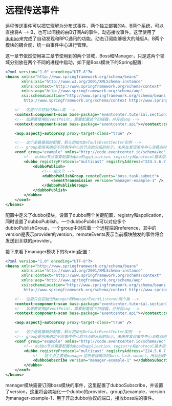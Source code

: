 # 远程传送事件

远程传送事件可以把它理解为分布式事件，两个独立部署的A、B两个系统，可以直接将A --> B，也可以间接的由B订阅A的事件，动态接收事件。这里使用了[dubbo](https://dubbo.incubator.apache.org/#!/?lang=zh-cn)来完成了自动发现和RPC通讯的功能。动态订阅能够极大的降低A、B两个模块的耦合度，统一由事件中心进行管理。

这一章节依然使用第三章节使用到的两个领域，Boss和Manager，只是这两个领域分别放在两个不同的进程中启动，如下是Boss模块下的Spring配置:
```xml
<?xml version="1.0" encoding="UTF-8"?>
<beans xmlns="http://www.springframework.org/schema/beans"
	   xmlns:xsi="http://www.w3.org/2001/XMLSchema-instance"
	   xmlns:context="http://www.springframework.org/schema/context"
	   xmlns:aop="http://www.springframework.org/schema/aop"
	   xsi:schemaLocation="http://www.springframework.org/schema/beans http://www.springframework.org/schema/beans/spring-beans.xsd
		http://www.springframework.org/schema/context http://www.springframework.org/schema/context/spring-context-3.2.xsd http://www.springframework.org/schema/aop http://www.springframework.org/schema/aop/spring-aop.xsd">

	<!-- 这里只会初始化Boss类 -->
	<context:component-scan base-package="eventcenter.tutorial.section1_5.boss"></context:component-scan>
	<!-- 如果要使用@EventPoint，需要配置这个扫描器，并开启aop -->
	<context:component-scan base-package="eventcenter.api"></context:component-scan>

	<aop:aspectj-autoproxy proxy-target-class="true" />

	<!-- 这个是最基础的配置，默认初始化DefaultEventCenter实例 -->
	<!-- group是用来确定不同事件中心的节点的分组的标示，未来在发现事件中心消费点时，事件只会在同一个group下的节点中进行传播 -->
	<conf group="example" xmlns="http://code.eventcenter.io/schema/ec" xsi:schemaLocation="http://code.eventcenter.io/schema/ec http://code.eventcenter.io/schema/ec/eventcenter.xsd">
		<!-- dubbo节点需要配置dubbo的application、registry和protocol基本信息，由于这个节点不需要接收其他模块的事件，所以不需要设置protocol前缀的属性 -->
		<dubbo registryProtocol="multicast" registryAddress="224.5.6.7:1234" applicationName="example-boss" applicationOwner="jueming">
			<dubboPublish>
				<!-- 定义个 -->
				<dubboPublishGroup remoteEvents="boss.task.submit">
					<eventTransmission version="manager-example-1" />
				</dubboPublishGroup>
			</dubboPublish>
		</dubbo>
	</conf>
</beans>
```

配置中定义了dubbo模块，设置了dubbo两个关键配置，registry和application，同时设置了dubboPublish，一个dubboPublish可以对应多个dubboPublishGroup，一个group中对应着一个远程端的reference，其中的version是表示provider的version，remoteEvents表示当前模块触发的事件将会发送到关联的provider。

接下来看下manager模块下的Spring配置：
```xml
<?xml version="1.0" encoding="UTF-8"?>
<beans xmlns="http://www.springframework.org/schema/beans"
	   xmlns:xsi="http://www.w3.org/2001/XMLSchema-instance"
	   xmlns:context="http://www.springframework.org/schema/context"
	   xmlns:aop="http://www.springframework.org/schema/aop"
	   xsi:schemaLocation="http://www.springframework.org/schema/beans http://www.springframework.org/schema/beans/spring-beans.xsd
		http://www.springframework.org/schema/context http://www.springframework.org/schema/context/spring-context-3.2.xsd http://www.springframework.org/schema/aop http://www.springframework.org/schema/aop/spring-aop.xsd">

	<!-- 这里只会初始化Manager和ManagerEventListener两个类 -->
	<context:component-scan base-package="eventcenter.tutorial.section1_5.manager"></context:component-scan>
	<!-- 如果要使用@EventPoint，需要配置这个扫描器，并开启aop -->
	<context:component-scan base-package="eventcenter.api"></context:component-scan>

	<aop:aspectj-autoproxy proxy-target-class="true" />

	<!-- 这个是最基础的配置，默认初始化DefaultEventCenter实例 -->
	<!-- group是用来确定不同事件中心的节点的分组的标示，未来在发现事件中心消费点时，事件只会在同一个group下的节点中进行传播 -->
	<conf group="example" xmlns="http://code.eventcenter.io/schema/ec" xsi:schemaLocation="http://code.eventcenter.io/schema/ec http://code.eventcenter.io/schema/ec/eventcenter.xsd">
		<!-- dubbo节点需要配置dubbo的application、registry和protocol基本信息，由于这个节点不需要接收其他模块的事件，所以不需要设置protocol前缀的属性 -->
		<dubbo registryProtocol="multicast" registryAddress="224.5.6.7:1234" applicationName="example-manager" applicationOwner="jueming">
			<!-- 这个点主要是manager监听老板模块的boss.task.submit，所以创建一个dubboSubscribe节点，并打上版本，boss模块的publish的version会与之对应 -->
			<dubboSubscribe version="manager-example-1" ></dubboSubscribe>
		</dubbo>
	</conf>
</beans>
```

manager模块需要订阅boss模块的事件，这里配置了dubboSubscribe，并设置了version，这里将会初始化一个dubbo的provider，group为example，version为manager-example-1，用于开启dubbo协议的端口，接收boss端的事件。


